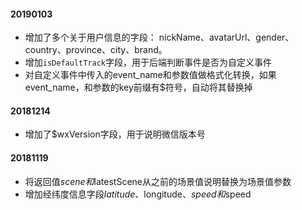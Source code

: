#### 20190103

- 增加了多个关于用户信息的字段： nickName、avatarUrl、gender、country、province、city、brand。
- 增加`isDefaultTrack`字段，用于后端判断事件是否为自定义事件
- 对自定义事件中传入的event_name和参数值做格式化转换，如果event_name，和参数的key前缀有$符号，自动将其替换掉

#### 20181214

- 增加了$wxVersion字段，用于说明微信版本号

#### 20181119

- 将返回值$scene和$latestScene从之前的场景值说明替换为场景值参数
- 增加经纬度信息字段$latitude、$longitude、$speed和$speed


